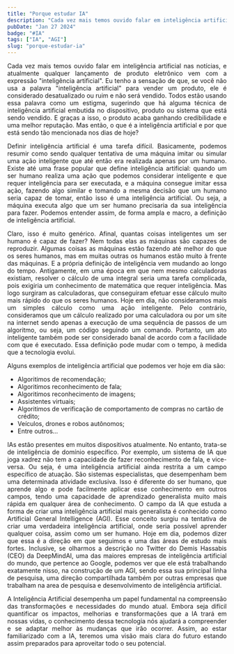 ```yaml
---
title: "Porque estudar IA"
description: "Cada vez mais temos ouvido falar em inteligência artificial nas notícias, e atualmente qualquer lançamento de produto eletrônico vem com a expressão 'inteligência artificial'. Eu tenho a sensação de que, se você não usa a palavra 'inteligência artificial' para vender um produto, ele é considerado desatualizado ou ruim e não será vendido."
pubDate: "Jan 27 2024"
badge: "#IA"
tags: ["IA", "AGI"]
slug: "porque-estudar-ia"
---
```

<p style="text-align: justify">
    Cada vez mais temos ouvido falar em inteligência artificial nas notícias, e atualmente qualquer lançamento de produto eletrônico vem com a expressão "inteligência artificial". Eu tenho a sensação de que, se você não usa a palavra "inteligência artificial" para vender um produto, ele é considerado desatualizado ou ruim e não será vendido. Todos estão usando essa palavra como um estigma, sugerindo que há alguma técnica de inteligência artificial embutida no dispositivo, produto ou sistema que está sendo vendido. E graças a isso, o produto acaba ganhando credibilidade e uma melhor reputação. Mas então, o que é a inteligência artificial e por que está sendo tão mencionada nos dias de hoje?
</p>

<p style="text-align: justify">
    Definir inteligência artificial é uma tarefa difícil. Basicamente, podemos resumir como sendo qualquer tentativa de uma máquina imitar ou simular uma ação inteligente que até então era realizada apenas por um humano. Existe até uma frase popular que define inteligência artificial: quando um ser humano realiza uma ação que podemos considerar inteligente e que requer inteligência para ser executada, e a máquina consegue imitar essa ação, fazendo algo similar e tomando a mesma decisão que um humano seria capaz de tomar, então isso é uma inteligência artificial. Ou seja, a máquina executa algo que um ser humano precisaria da sua inteligência para fazer. Podemos entender assim, de forma ampla e macro, a definição de inteligência artificial.
</p>

<p style="text-align: justify">
    Claro, isso é muito genérico. Afinal, quantas coisas inteligentes um ser humano é capaz de fazer? Nem todas elas as máquinas são capazes de reproduzir. Algumas coisas as máquinas estão fazendo até melhor do que os seres humanos, mas em muitas outras os humanos estão muito à frente das máquinas. E a própria definição de inteligência vem mudando ao longo do tempo. Antigamente, em uma época em que nem mesmo calculadoras existiam, resolver o cálculo de uma integral seria uma tarefa complicada, pois exigiria um conhecimento de matemática que requer inteligência. Mas logo surgiram as calculadoras, que conseguiram efetuar esse cálculo muito mais rápido do que os seres humanos. Hoje em dia, não consideramos mais um simples cálculo como uma ação inteligente. Pelo contrário, consideramos que um cálculo realizado por uma calculadora ou por um site na internet sendo apenas a execução de uma sequência de passos de um algoritmo, ou seja, um código seguindo um comando. Portanto, um ato inteligente também pode ser considerado banal de acordo com a facilidade com que é executado. Essa definição pode mudar com o tempo, à medida que a tecnologia evolui. 
</p>

<p style="text-align: justify">
    Alguns exemplos de inteligência artificial que podemos ver hoje em dia são: 
    <ul>
        <li>Algoritimos de recomendação;</li>
        <li>Algoritimos reconhecimento de fala;</li>
        <li>Algoritimos reconhecimento de imagens;</li>
        <li>Assistentes virtuais;</li>
        <li>Algoritimos de verificação de comportamento de compras no cartão de crédito;</li>
        <li>Veículos, drones e robos autônomos;</li>
        <li>Entre outros...</li>
    </ul>
</p>

<p style="text-align: justify">
    IAs estão presentes em muitos dispositivos atualmente. No entanto, trata-se de inteligência de domínio específico. Por exemplo, um sistema de IA que joga xadrez não tem a capacidade de fazer reconhecimento de fala, e vice-versa. Ou seja, é uma inteligência artificial ainda restrita a um campo específico de atuação. São sistemas especialistas, que desempenham bem uma determinada atividade exclusiva. Isso é diferente do ser humano, que aprende algo e pode facilmente aplicar esse conhecimento em outros campos, tendo uma capacidade de aprendizado generalista muito mais rápida em qualquer área de conhecimento. O campo da IA que estuda a forma de criar uma inteligência artificial mais generalista é conhecido como Artificial General Intelligence (AGI). Esse conceito surgiu na tentativa de criar uma verdadeira inteligência artificial, onde seria possível aprender qualquer coisa, assim como um ser humano. Hoje em dia, podemos dizer que essa é a direção em que seguimos e uma das áreas de estudo mais fortes. Inclusive, se olharmos a descrição no Twitter do Demis Hassabis (CEO) da DeepMindAI, uma das maiores empresas de inteligência artificial do mundo, que pertence ao Google, podemos ver que ele está trabalhando exatamente nisso, na construção de um AGI, sendo essa sua principal linha de pesquisa, uma direção compartilhada também por outras empresas que trabalham na area de pesquisa e desenvolvimento de inteligência artificial. 
</p>

<p style="text-align: justify">
    A Inteligência Artificial desempenha um papel fundamental na compreensão das transformações e necessidades do mundo atual. Embora seja difícil quantificar os impactos, melhorias e transformações que a IA trará em nossas vidas, o conhecimento dessa tecnologia nós ajudará a compreender e se adaptar melhor às mudanças que irão ocorrer. Assim, ao estar familiarizado com a IA, teremos uma visão mais clara do futuro estando assim preparados para aproveitar todo o seu potencial.
</p>